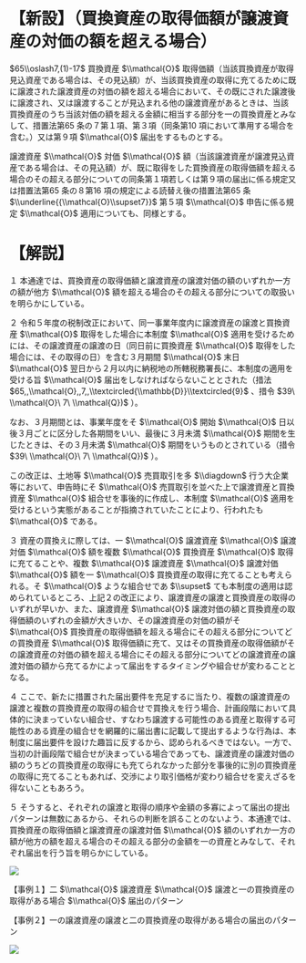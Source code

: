 # 【新設】（買換資産の取得価額が譲渡資産の対価の額を超える場合）

$65\\oslash7,(1)-17$ 買換資産 $\\mathcal{O}$ 取得価額（当該買換資産が取得見込資産である場合は、その見込額）が、当該買換資産の取得に充てるために既に譲渡された譲渡資産の対価の額を超える場合において、その既にされた譲渡後に譲渡され、又は譲渡することが見込まれる他の譲渡資産があるときは、当該買換資産のうち当該対価の額を超える金額に相当する部分を一の買換資産とみなして、措置法第65 条の７第１項、第３項（同条第10 項において準用する場合を含む。）又は第９項 $\\mathcal{O}$ 届出をするものとする。

譲渡資産 $\\mathcal{O}$ 対価 $\\mathcal{O}$ 額（当該譲渡資産が譲渡見込資産である場合は、その見込額）が、既に取得をした買換資産の取得価額を超える場合のその超える部分についての同条第１項若しくは第９項の届出に係る規定又は措置法第65 条の８第16 項の規定による読替え後の措置法第65 条 $\\underline{{\\mathcal{O}\\supset7}}$ 第５項 $\\mathcal{O}$ 申告に係る規定 $\\mathcal{O}$ 適用についても、同様とする。

# 【解説】

１ 本通達では、買換資産の取得価額と譲渡資産の譲渡対価の額のいずれか一方の額が他方 $\\mathcal{O}$ 額を超える場合のその超える部分についての取扱いを明らかにしている。

２ 令和５年度の税制改正において、同一事業年度内に譲渡資産の譲渡と買換資産 $\\mathcal{O}$ 取得をした場合に本制度 $\\mathcal{O}$ 適用を受けるためには、その譲渡資産の譲渡の日（同日前に買換資産 $\\mathcal{O}$ 取得をした場合には、その取得の日）を含む３月期間 $\\mathcal{O}$ 末日 $\\mathcal{O}$ 翌日から２月以内に納税地の所轄税務署長に、本制度の適用を受ける旨 $\\mathcal{O}$ 届出をしなければならないこととされた（措法 $65,,\\mathcal{O},,7,,\\textcircled{\\mathbb{D}}\\textcircled{9}$ 、措令 $39\ \\mathcal{O}\ 7\ \\mathcal{Q})$ ）。

なお、３月期間とは、事業年度をそ $\\mathcal{O}$ 開始 $\\mathcal{O}$ 日以後３月ごとに区分した各期間をいい、最後に３月未満 $\\mathcal{O}$ 期間を生じたときは、その３月未満 $\\mathcal{O}$ 期間をいうものとされている（措令 $39\ \\mathcal{O}\ 7\ \\mathcal{Q})$ ）。

この改正は、土地等 $\\mathcal{O}$ 売買取引を多 $\\diagdown$ 行う大企業等において、申告時にそ $\\mathcal{O}$ 売買取引を並べた上で譲渡資産と買換資産 $\\mathcal{O}$ 組合せを事後的に作成し、本制度 $\\mathcal{O}$ 適用を受けるという実態があることが指摘されていたことにより、行われたも $\\mathcal{O}$ である。

３ 資産の買換えに際しては、一 $\\mathcal{O}$ 譲渡資産 $\\mathcal{O}$ 譲渡対価 $\\mathcal{O}$ 額を複数 $\\mathcal{O}$ 買換資産 $\\mathcal{O}$ 取得に充てることや、複数 $\\mathcal{O}$ 譲渡資産 $\\mathcal{O}$ 譲渡対価 $\\mathcal{O}$ 額を一 $\\mathcal{O}$ 買換資産の取得に充てることも考えられる。そ $\\mathcal{O}$ ような組合せであ $\\supset$ ても本制度の適用は認められているところ、上記２の改正により、譲渡資産の譲渡と買換資産の取得のいずれが早いか、また、譲渡資産 $\\mathcal{O}$ 譲渡対価の額と買換資産の取得価額のいずれの金額が大きいか、その譲渡資産の対価の額がそ $\\mathcal{O}$ 買換資産の取得価額を超える場合にその超える部分についてどの買換資産 $\\mathcal{O}$ 取得価額に充て、又はその買換資産の取得価額がその譲渡資産の対価の額を超える場合にその超える部分についてどの譲渡資産の譲渡対価の額から充てるかによって届出をするタイミングや組合せが変わることとなる。

４ ここで、新たに措置された届出要件を充足するに当たり、複数の譲渡資産の譲渡と複数の買換資産の取得の組合せで買換えを行う場合、計画段階において具体的に決まっていない組合せ、すなわち譲渡する可能性のある資産と取得する可能性のある資産の組合せを網羅的に届出書に記載して提出するような行為は、本制度に届出要件を設けた趣旨に反するから、認められるべきではない。一方で、当初の計画段階で組合せが決まっている場合であっても、譲渡資産の譲渡対価の額のうちどの買換資産の取得にも充てられなかった部分を事後的に別の買換資産の取得に充てることもあれば、交渉により取引価格が変わり組合せを変えざるを得ないこともあろう。

５ そうすると、それぞれの譲渡と取得の順序や金額の多寡によって届出の提出パターンは無数にあるから、それらの判断を誤ることのないよう、本通達では、買換資産の取得価額と譲渡資産の譲渡対価 $\\mathcal{O}$ 額のいずれか一方の額が他方の額を超える場合のその超える部分の金額を一の資産とみなして、それぞれ届出を行う旨を明らかにしている。

![](https://www.nta.go.jp/tmp/79ade5ed-464f-4cfc-b7e4-762e2d8e964d/images/80d331440e5711f55d9ac5fa73d46e34a1fb7a9731664aa807ee39c538b1552f.jpg)

【事例１】二 $\\mathcal{O}$ 譲渡資産 $\\mathcal{O}$ 譲渡と一の買換資産の取得がある場合 $\\mathcal{O}$ 届出のパターン

【事例２】一の譲渡資産の譲渡と二の買換資産の取得がある場合の届出のパターン

![](https://www.nta.go.jp/tmp/79ade5ed-464f-4cfc-b7e4-762e2d8e964d/images/0550e7404a14b76e42f88d1cacf7fbe88ac37e776b91ed063ceb2525a82277c3.jpg)